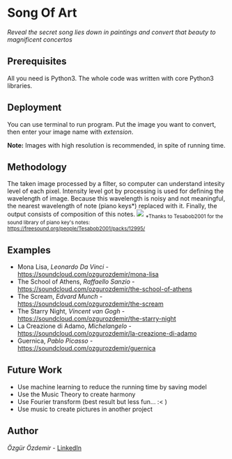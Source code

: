 # Song Of Art
*Reveal the secret song lies down in paintings and convert that beauty to magnificent concertos*

## Prerequisites

All you need is Python3. The whole code was written with core Python3 libraries.

## Deployment

You can use terminal to run program. Put the image you want to convert, then enter your image name with *extension*. 

**Note:** Images with high resolution is recommended, in spite of running time. 

## Methodology

The taken image processed by a filter, so computer can understand intesity level of each pixel. Intensity level got by processing is used for defining the wavelength of image. Because this wavelength is noisy and not meaningful, the nearest wavelength of note (piano keys*) replaced with it. Finally, the output consists of composition of this notes.
<img src="https://user-images.githubusercontent.com/17692149/46501961-9c885a80-c82f-11e8-822a-d9ec25c110ce.png">
<sub>*Thanks to Tesabob2001 for the sound library of piano key's notes: https://freesound.org/people/Tesabob2001/packs/12995/ 
</sub>

## Examples

* Mona Lisa, *Leonardo Da Vinci* - https://soundcloud.com/ozgurozdemir/mona-lisa
* The School of Athens, *Raffaello Sanzio* - https://soundcloud.com/ozgurozdemir/the-school-of-athens
* The Scream, *Edvard Munch* - https://soundcloud.com/ozgurozdemir/the-scream
* The Starry Night, *Vincent van Gogh*  - https://soundcloud.com/ozgurozdemir/the-starry-night
* La Creazione di Adamo, *Michelangelo* - https://soundcloud.com/ozgurozdemir/la-creazione-di-adamo
* Guernica, *Pablo Picasso* - https://soundcloud.com/ozgurozdemir/guernica

## Future Work

* Use machine learning to reduce the running time by saving model
* Use the Music Theory to create harmony 
* Use Fourier transform (best result but less fun... :< )
* Use music to create pictures in another project

## Author

*Özgür Özdemir* - [LinkedIn](https://www.linkedin.com/in/%C3%B6zg%C3%BCr-%C3%B6zdemir-668110144/)

